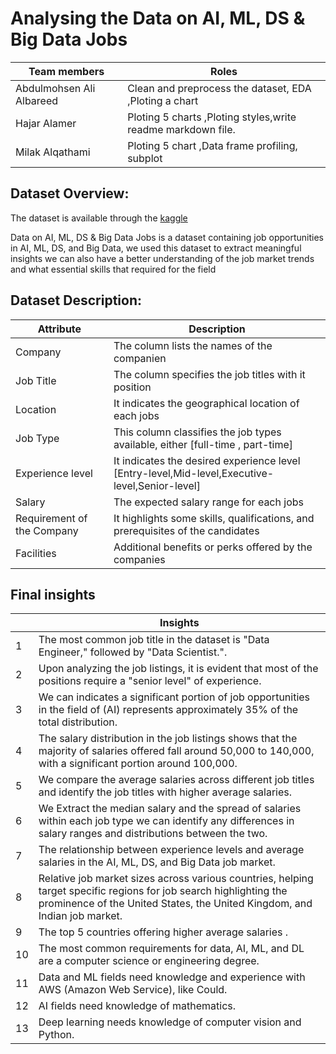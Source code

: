 # Analysing the Data on AI, ML, DS & Big Data Jobs
Team members| Roles
--------- | ------
Abdulmohsen Ali Albareed | Clean and preprocess the dataset, EDA ,Ploting a chart 
Hajar Alamer |  Ploting 5 charts  ,Ploting styles,write readme markdown file.
Milak Alqathami  |  Ploting 5 chart ,Data frame profiling, subplot
## Dataset Overview:
The dataset is available through the [kaggle](https://www.kaggle.com/datasets/joyshil0599/data-science-jobs-comprehensive-dataset)

Data on AI, ML, DS & Big Data Jobs is a  dataset containing job opportunities in AI, ML, DS, and Big Data, we used this  dataset to extract meaningful insights we can also have a better understanding of the job market trends and what essential skills that required for the field 


## Dataset Description:

| Attribute   | Description |
| ----------- | ----------- |
| Company | The column lists the names of the companien |
| Job Title | The column specifies the job titles with it position |
|Location | It indicates the geographical location of each jobs|
| Job Type | This column classifies the job types available, either [full-time , part-time] |
| Experience level | It indicates the desired experience level  [Entry-level,Mid-level,Executive-level,Senior-level] |
| Salary | The expected salary range for each jobs |
|  Requirement of the Company | It highlights some skills, qualifications, and prerequisites of the candidates|
| Facilities | Additional benefits or perks offered by the companies |


 ## Final insights
 
|    | Insights |
| ----------- | ----------- |
| 1|  The most common job title in the dataset is "Data Engineer," followed by "Data Scientist.".|
| 2|  Upon analyzing the job listings, it is evident that most of the positions require a "senior level" of experience.|
| 3|  We can  indicates a significant portion of job opportunities in the field of (AI) represents approximately 35% of the total distribution.|
| 4|  The salary distribution in the job listings shows that the majority of salaries offered fall around 50,000 to 140,000, with a significant portion around 100,000. |
| 5|  We compare the average salaries across different job titles and identify the job titles with higher average salaries.|
| 6| We Extract the median salary and the spread of salaries within each job type we can identify any differences in salary ranges and distributions between the two.|
| 7|  The relationship between experience levels and average salaries in the AI, ML, DS, and Big Data job market.|
| 8|  Relative job market sizes across various countries, helping  target specific regions for job search highlighting the prominence of the United States, the United Kingdom, and Indian job market.|
| 9|  The top 5 countries offering higher average salaries .|
| 10|  The most common requirements for data, AI, ML, and DL are a computer science or engineering degree.|
| 11|  Data and ML fields need knowledge and experience with AWS (Amazon Web Service), like Could.|
| 12|  AI fields need knowledge of mathematics.|
| 13|  Deep learning needs knowledge of computer vision and Python.|
